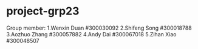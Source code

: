 # project-grp23

Group member: 1.Wenxin Duan  #300030092
              2.Shifeng Song #300018788
              3.Aozhuo Zhang #300057882
              4.Andy Dai     #300067018
              5.Zihan Xiao   #300048507

